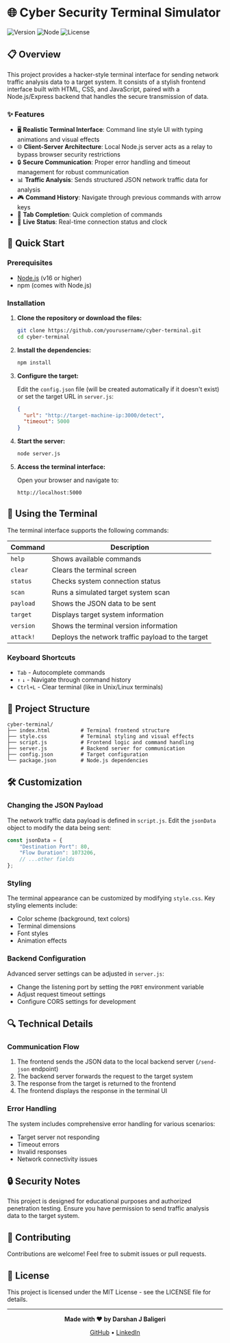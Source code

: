 # 🌐 Cyber Security Terminal Simulator

![Version](https://img.shields.io/badge/version-1.2.0-brightgreen)
![Node](https://img.shields.io/badge/node-%3E%3D16.0.0-blue)
![License](https://img.shields.io/badge/license-MIT-green)

## 📋 Overview

This project provides a hacker-style terminal interface for sending network traffic analysis data to a target system. It consists of a stylish frontend interface built with HTML, CSS, and JavaScript, paired with a Node.js/Express backend that handles the secure transmission of data.

### ✨ Features

- 🖥️ **Realistic Terminal Interface**: Command line style UI with typing animations and visual effects
- 🌐 **Client-Server Architecture**: Local Node.js server acts as a relay to bypass browser security restrictions
- 🔒 **Secure Communication**: Proper error handling and timeout management for robust communication
- 📊 **Traffic Analysis**: Sends structured JSON network traffic data for analysis
- 🎮 **Command History**: Navigate through previous commands with arrow keys
- 📝 **Tab Completion**: Quick completion of commands
- 🔄 **Live Status**: Real-time connection status and clock

## 🚀 Quick Start

### Prerequisites

- [Node.js](https://nodejs.org/) (v16 or higher)
- npm (comes with Node.js)

### Installation

1. **Clone the repository or download the files:**

   ```bash
   git clone https://github.com/yourusername/cyber-terminal.git
   cd cyber-terminal
   ```

2. **Install the dependencies:**

   ```bash
   npm install
   ```

3. **Configure the target:**

   Edit the `config.json` file (will be created automatically if it doesn't exist) or set the target URL in `server.js`:

   ```json
   {
     "url": "http://target-machine-ip:3000/detect",
     "timeout": 5000
   }
   ```

4. **Start the server:**

   ```bash
   node server.js
   ```

5. **Access the terminal interface:**

   Open your browser and navigate to:
   ```
   http://localhost:5000
   ```

## 📖 Using the Terminal

The terminal interface supports the following commands:

| Command | Description |
|---------|-------------|
| `help` | Shows available commands |
| `clear` | Clears the terminal screen |
| `status` | Checks system connection status |
| `scan` | Runs a simulated target system scan |
| `payload` | Shows the JSON data to be sent |
| `target` | Displays target system information |
| `version` | Shows the terminal version information |
| `attack!` | Deploys the network traffic payload to the target |

### Keyboard Shortcuts

- `Tab` - Autocomplete commands
- `↑` `↓` - Navigate through command history
- `Ctrl+L` - Clear terminal (like in Unix/Linux terminals)

## 🔧 Project Structure

```
cyber-terminal/
├── index.html          # Terminal frontend structure
├── style.css           # Terminal styling and visual effects
├── script.js           # Frontend logic and command handling
├── server.js           # Backend server for communication
├── config.json         # Target configuration
└── package.json        # Node.js dependencies
```

## 🛠️ Customization

### Changing the JSON Payload

The network traffic data payload is defined in `script.js`. Edit the `jsonData` object to modify the data being sent:

```javascript
const jsonData = {
    "Destination Port": 80,
    "Flow Duration": 1073206,
    // ...other fields
};
```

### Styling

The terminal appearance can be customized by modifying `style.css`. Key styling elements include:

- Color scheme (background, text colors)
- Terminal dimensions
- Font styles
- Animation effects

### Backend Configuration

Advanced server settings can be adjusted in `server.js`:

- Change the listening port by setting the `PORT` environment variable
- Adjust request timeout settings
- Configure CORS settings for development

## 🔍 Technical Details

### Communication Flow

1. The frontend sends the JSON data to the local backend server (`/send-json` endpoint)
2. The backend server forwards the request to the target system
3. The response from the target is returned to the frontend
4. The frontend displays the response in the terminal UI

### Error Handling

The system includes comprehensive error handling for various scenarios:

- Target server not responding
- Timeout errors
- Invalid responses
- Network connectivity issues

## 🔒 Security Notes

This project is designed for educational purposes and authorized penetration testing. Ensure you have permission to send traffic analysis data to the target system.

## 🤝 Contributing

Contributions are welcome! Feel free to submit issues or pull requests.

## 📄 License

This project is licensed under the MIT License - see the LICENSE file for details.

---

<div align="center">
  <p>
    <strong>Made with ❤️ by Darshan J Baligeri</strong>
  </p>
  <p>
    <a href="https://github.com/Darshan-Baligeri">GitHub</a> •
    <a href="https://linkedin.com/in/darshan-j-194119198/">LinkedIn</a>
  </p>
</div>
